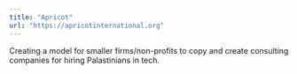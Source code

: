 ```yaml
---
title: "Apricot"
url: "https://apricotinternational.org"
---
```


Creating a model for smaller firms/non-profits to copy and create consulting
companies for hiring Palastinians in tech.
